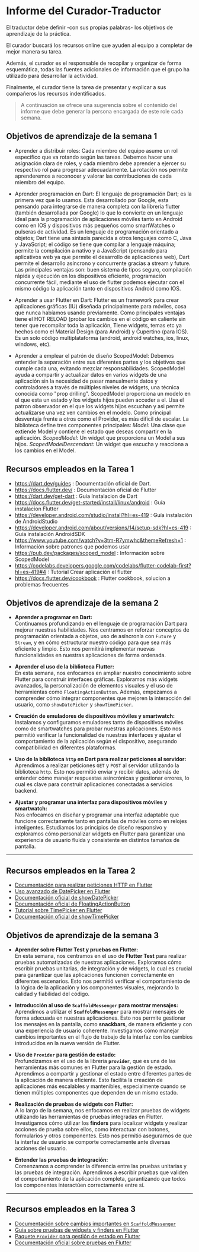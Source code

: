 # Informe del Curador-Traductor

  El traductor debe definir -con sus propias palabras- los objetivos
  de aprendizaje de la práctica.

  El curador buscará los recursos online que ayuden al equipo a
  completar de mejor manera su tarea.
  
  Además, el curador es el responsable de recopilar y organizar de
  forma esquemática, todas las fuentes adicionales de información que
  el grupo ha utilizado para desarrollar la actividad.

  Finalmente, el curador tiene la tarea de presentar y explicar a sus
  compañeros los recursos indentificados.

  > A continuación se ofrece una sugerencia sobre el contenido del
  > informe que debe generar la persona encargada de este role cada
  > semana.

  

## Objetivos de aprendizaje de la semana 1

  - Aprender a distribuir roles:
    Cada miembro del equipo asume un rol específico que va rotando según las tareas.
    Debemos hacer una asignación clara de roles, y cada miembro debe aprender a
    ejercer su respectivo rol para progresar adecuadamente.
    La rotación nos permite aprenderemos a reconocer y valorar las contribuciones de cada
    miembro del equipo.
    
  - Aprender programación en Dart:
    El lenguaje de programación Dart; es la primera vez que lo usamos. Esta desarrollado 
    por Google, esta pensando para integrarse de manera completa con la librería flutter
    (también desarrollada por Google) lo que lo convierte en un lenguaje ideal para la 
    programación de aplicaciones móviles tanto en Android como en IOS y dispositivos más
    pequeños como smartWatches o pulseras de actividad. Es un lenguaje de programación orientado
    a objetos; Dart tiene una sintaxis parecida a otros lenguajes como C, Java y JavaScript; 
    el código se tiene que compilar a lenguaje máquina; permite la compilación a nativo y a JavaScript
    (pensando para aplicativos web ya que permite el desarrollo de aplicaciones web), Dart permite
    el desarrollo asíncrono y concurrente gracias a stream y future. Las principales ventajas son:
    buen sistema de tipos seguro, compilación rápida y ejecución en los dispositivos eficiente, 
    programación concurrente fácil, mediante el uso de flutter podemos ejecutar con el mismo código 
    la aplicación tanto en dispositivos Android como IOS.

  - Aprender a usar Flutter en Dart:
    Flutter es un framework para crear aplicaciones gráficas (IU) diseñada principalmente para móviles,
    cosa que nunca habíamos usando previamente. Como principales ventajas tiene el HOT RELOAD (probar los cambios en el 
    código en caliente sin tener que recompilar toda la aplicación, Tiene widgets, temas etc ya hechos como el
    Material Design (para Android) y Cupertino (para IOS). Es un solo código multiplataforma (android, android watches, ios,
    linux, windows, etc).
    
  - Aprender a emplear el patrón de diseño ScopedModel:
    Debemos entender la separación entre sus diferentes partes y los objetivos
    que cumple cada una, evitando mezclar responsabilidades. ScopedModel ayuda a compartir y 
    actualizar datos en varios widgets de una aplicación sin la necesidad de pasar manualmente 
    datos y controladores a través de múltiples niveles de widgets, una técnica conocida como 
    "prop drilling". ScopedModel proporciona un modelo en el que esta un estado y los
    widgets hijos pueden acceder a el. Usa el patron observador en el que los widgets hijos
    escuchan y asi permite actualizarse una vez ven cambios en el modelo. Como principal desventaja
    frente a otros como el Provider, es más dificil de escalar. La biblioteca define tres componentes principales:
        *Model:* Una clase que extiende Model y contiene el estado que deseas compartir en la aplicación.
        *ScopedModel:* Un widget que proporciona un Model a sus hijos.
        *ScopedModelDescendant:* Un widget que escucha y reacciona a los cambios en el Model.
    
## Recursos empleados en la Tarea 1

  - https://dart.dev/guides : Documentación oficial de Dart.
  - https://docs.flutter.dev/ : Documentación oficial de Flutter
  - https://dart.dev/get-dart : Guía Instalacion de Dart
  - https://docs.flutter.dev/get-started/install/linux/android : Guía instalacion Flutter
  - https://developer.android.com/studio/install?hl=es-419 : Guía instalación de AndroidStudio
  - https://developer.android.com/about/versions/14/setup-sdk?hl=es-419 : Guía instalación AndroidSDK
  - https://www.youtube.com/watch?v=3tm-R7ymwhc&themeRefresh=1 : Información sobre patrones que podemos usar
  - https://pub.dev/packages/scoped_model : Información sobre ScopedModel
  - https://codelabs.developers.google.com/codelabs/flutter-codelab-first?hl=es-419#4 : Tutorial Crear aplicación el flutter
  - https://docs.flutter.dev/cookbook : Flutter cookbook, solucion a problemas frecuentes





## Objetivos de aprendizaje de la semana 2

- **Aprender a programar en Dart:**  
  Continuamos profundizando en el lenguaje de programación Dart para mejorar nuestras habilidades. Nos centramos en reforzar conceptos de programación orientada a objetos, uso de asíncronía con `Future` y `Stream`, y en cómo estructurar nuestro código para que sea más eficiente y limpio. Esto nos permitirá implementar nuevas funcionalidades en nuestras aplicaciones de forma ordenada.

- **Aprender el uso de la biblioteca Flutter:**  
  En esta semana, nos enfocamos en ampliar nuestro conocimiento sobre Flutter para construir interfaces gráficas. Exploramos más widgets avanzados, la personalización de elementos visuales y el uso de herramientas como `FloatingActionButton`. Además, empezamos a comprender cómo integrar componentes que mejoren la interacción del usuario, como `showDatePicker` y `showTimePicker`.

- **Creación de emuladores de dispositivos móviles y smartwatch:**  
  Instalamos y configuramos emuladores tanto de dispositivos móviles como de smartwatches para probar nuestras aplicaciones. Esto nos permitió verificar la funcionalidad de nuestras interfaces y ajustar el comportamiento de la aplicación según el dispositivo, asegurando compatibilidad en diferentes plataformas.

- **Uso de la biblioteca `http` en Dart para realizar peticiones al servidor:**  
  Aprendimos a realizar peticiones `GET` y `POST` al servidor utilizando la biblioteca `http`. Esto nos permitió enviar y recibir datos, además de entender cómo manejar respuestas asincrónicas y gestionar errores, lo cual es clave para construir aplicaciones conectadas a servicios backend.

- **Ajustar y programar una interfaz para dispositivos móviles y smartwatch:**  
  Nos enfocamos en diseñar y programar una interfaz adaptable que funcione correctamente tanto en pantallas de móviles como en relojes inteligentes. Estudiamos los principios de diseño responsivo y exploramos cómo personalizar widgets en Flutter para garantizar una experiencia de usuario fluida y consistente en distintos tamaños de pantalla.

---

## Recursos empleados en la Tarea 2

- [Documentación para realizar peticiones HTTP en Flutter](https://docs.flutter.dev/cookbook/networking/send-data)  
- [Uso avanzado de DatePicker en Flutter](https://medium.com/flutter-community/a-deep-dive-into-datepicker-in-flutter-37e84f7d8d6c)  
- [Documentación oficial de showDatePicker](https://api.flutter.dev/flutter/material/showDatePicker.html)  
- [Documentación oficial de FloatingActionButton](https://api.flutter.dev/flutter/material/FloatingActionButton-class.html)  
- [Tutorial sobre TimePicker en Flutter](https://www.kindacode.com/article/working-with-time-picker-in-flutter)  
- [Documentación oficial de showTimePicker](https://api.flutter.dev/flutter/material/showTimePicker.html)




## Objetivos de aprendizaje de la semana 3

- **Aprender sobre Flutter Test y pruebas en Flutter:**  
  En esta semana, nos centramos en el uso de **Flutter Test** para realizar pruebas automatizadas de nuestras aplicaciones. Exploramos cómo escribir pruebas unitarias, de integración y de widgets, lo cual es crucial para garantizar que las aplicaciones funcionen correctamente en diferentes escenarios. Esto nos permitió verificar el comportamiento de la lógica de la aplicación y los componentes visuales, mejorando la calidad y fiabilidad del código.

- **Introducción al uso de `ScaffoldMessenger` para mostrar mensajes:**  
  Aprendimos a utilizar el **`ScaffoldMessenger`** para mostrar mensajes de forma adecuada en nuestras aplicaciones. Esto nos permite gestionar los mensajes en la pantalla, como **snackbars**, de manera eficiente y con una experiencia de usuario coherente. Investigamos cómo manejar cambios importantes en el flujo de trabajo de la interfaz con los cambios introducidos en la nueva versión de Flutter.

- **Uso de `Provider` para gestión de estado:**  
  Profundizamos en el uso de la librería **`provider`**, que es una de las herramientas más comunes en Flutter para la gestión de estado. Aprendimos a compartir y gestionar el estado entre diferentes partes de la aplicación de manera eficiente. Esto facilita la creación de aplicaciones más escalables y mantenibles, especialmente cuando se tienen múltiples componentes que dependen de un mismo estado.

- **Realización de pruebas de widgets con Flutter:**  
  A lo largo de la semana, nos enfocamos en realizar pruebas de widgets utilizando las herramientas de pruebas integradas en Flutter. Investigamos cómo utilizar los **finders** para localizar widgets y realizar acciones de prueba sobre ellos, como interactuar con botones, formularios y otros componentes. Esto nos permitió asegurarnos de que la interfaz de usuario se comporte correctamente ante diversas acciones del usuario.

- **Entender las pruebas de integración:**  
  Comenzamos a comprender la diferencia entre las pruebas unitarias y las pruebas de integración. Aprendimos a escribir pruebas que validen el comportamiento de la aplicación completa, garantizando que todos los componentes interactúen correctamente entre sí.

---

## Recursos empleados en la Tarea 3

- [Documentación sobre cambios importantes en `ScaffoldMessenger`](https://docs.flutter.dev/release/breaking-changes/scaffold-messenger)  
- [Guía sobre pruebas de widgets y finders en Flutter](https://docs.flutter.dev/cookbook/testing/widget/finders)  
- [Paquete `Provider` para gestión de estado en Flutter](https://pub.dev/packages/provider)  
- [Documentación oficial sobre pruebas en Flutter](https://docs.flutter.dev/testing/overview)

